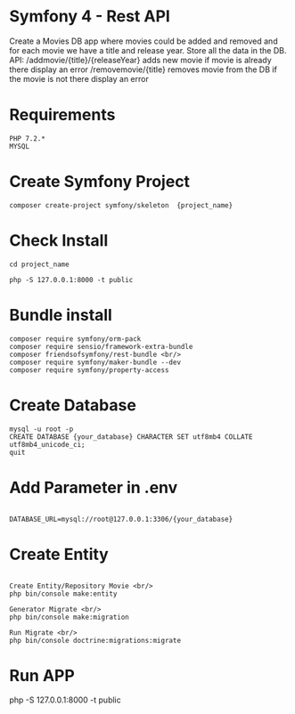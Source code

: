 # Symfony 4 - Rest API

Create a Movies DB app where movies could be added and removed and for each movie 
we have a title and release year. Store all the data in the DB. 
API: 
/addmovie/{title}/{releaseYear} adds new movie if movie is already there display an error 
/removemovie/{title} removes movie from the DB if the movie is not there display an error

# Requirements

```
PHP 7.2.* 
MYSQL 
```

# Create Symfony Project

```
composer create-project symfony/skeleton  {project_name}
```

# Check Install

```
cd project_name

php -S 127.0.0.1:8000 -t public
```

# Bundle install

```
composer require symfony/orm-pack 
composer require sensio/framework-extra-bundle 
composer friendsofsymfony/rest-bundle <br/>
composer require symfony/maker-bundle --dev 
composer require symfony/property-access 
```

# Create Database

```
mysql -u root -p  
CREATE DATABASE {your_database} CHARACTER SET utf8mb4 COLLATE utf8mb4_unicode_ci; 
quit
```


# Add Parameter in .env
```

DATABASE_URL=mysql://root@127.0.0.1:3306/{your_database} 

```


# Create Entity

```

Create Entity/Repository Movie <br/>
php bin/console make:entity

Generator Migrate <br/>
php bin/console make:migration

Run Migrate <br/>
php bin/console doctrine:migrations:migrate

```



# Run APP

php -S 127.0.0.1:8000 -t public
